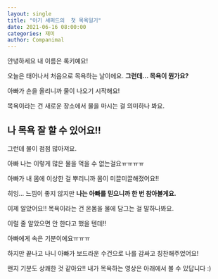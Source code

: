 ```yaml
---
layout: single
title: "아기 셰퍼드의  첫 목욕일기"
date: 2021-06-16 08:00:00
categories: 재미
author: Companimal
---
```


안녕하세요 내 이름은 록키예요!

오늘은 태어나서 처음으로 목욕하는 날이에요. **그런데... 목욕이 뭔가요?**

아빠가 손을 올리니까 물이 나오기 시작해요!

목욕이라는 건 새로운 장소에서 물을 마시는 걸 의미하나 봐요.

## 나 목욕 잘 할 수 있어요!!

그런데 물이 점점 많아져요.

아빠 나는 이렇게 많은 물을 먹을 수 없는걸요ㅠㅠㅠㅠ

아빠가 내 몸에 이상한 걸 뿌리니까 몸이 미끌미끌해졌어요!!

히잉... 느낌이 좋지 않지만 **나는 아빠를 믿으니까 한 번 참아볼게요.**

이제 알았어요!! 목욕이라는 건 온몸을 물에 담그는 걸 말하나봐요.

이럴 줄 알았으면 안 한다고 했을 텐데!!

아빠에게 속은 기분이에요ㅠㅠㅠ

하지만 끝나고 나니 아빠가 보드라운 수건으로 나를 감싸고 칭찬해주었어요!

왠지 기분도 상쾌한 것 같아요!! 내가 목욕하는 영상은 아래에서 볼 수 있답니다 :)
